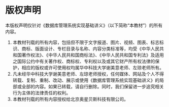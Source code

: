 # 版权声明

本版权声明仅针对《数据库管理系统实现基础讲义》（以下简称“本教材”）的所有内容。

1. 本教材刊载的所有内容，包括但不限于文字报道、图片、视频、图表、标志标识、商标、版面设计、专栏目录与名称、内容分类标准等，均受《中华人民共和国著作权法》、《中华人民共和国商标法》、《中华人民共和国专利法》及适用之国际公约中有关著作权、商标权、专利权以及或其它财产所有权法律的保护，相应的版权或许可使用权均属华中科技大学谢美意老师、左琼老师所有。
2. 凡未经华中科技大学谢美意老师、左琼老师授权，任何媒体、网站及个人不得转载、复制、重制、改动、展示或使用《数据库管理系统实现基础讲义》的局部或全部的内容。如果已转载，请自行删除。同时，我们保留进一步追究相关行为主体的法律责任的权利。
3.  本教材刊载的所有内容授权给北京奥星贝斯科技有限公司。

